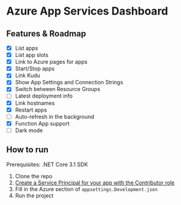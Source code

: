 # Azure App Services Dashboard

## Features & Roadmap
- [x] List apps
- [x] List app slots
- [x] Link to Azure pages for apps
- [x] Start/Stop apps
- [x] Link Kudu
- [x] Show App Settings and Connection Strings
- [x] Switch between Resource Groups
- [ ] Latest deployment info
- [x] Link hostnames
- [x] Restart apps
- [ ] Auto-refresh in the background
- [x] Function App support
- [ ] Dark mode

## How to run

Prerequisites: .NET Core 3.1 SDK

1) Clone the repo
2) [Create a Service Principal for your app with the Contributor role](https://docs.microsoft.com/en-us/azure/active-directory/develop/howto-create-service-principal-portal)
3) Fill in the Azure section of `appsettings.Development.json`
4) Run the project
